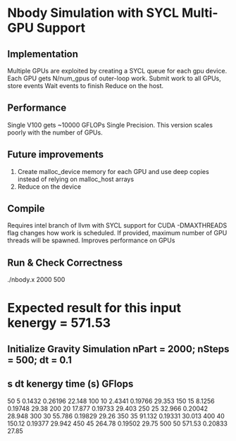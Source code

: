 # Nbody Simulation with SYCL Multi-GPU Support

## Implementation
Multiple GPUs are exploited by creating a SYCL queue for each gpu device.
Each GPU gets N/num_gpus of outer-loop work. 
Submit work to all GPUs, store events
Wait events to finish
Reduce on the host. 

## Performance
Single V100 gets ~10000 GFLOPs Single Precision. This version scales poorly with the number of GPUs.

## Future improvements
1. Create malloc_device memory for each GPU and use deep copies instead of relying on malloc_host arrays
2. Reduce on the device

## Compile
Requires intel branch of llvm with SYCL support for CUDA
 -DMAXTHREADS flag changes how work is scheduled. If provided, maximum number of GPU threads will be spawned. Improves performance on GPUs

## Run & Check Correctness
./nbody.x 2000 500

Expected result for this input kenergy = 571.53
===============================
 Initialize Gravity Simulation
 nPart = 2000; nSteps = 500; dt = 0.1
 ------------------------------------------------
 s       dt      kenergy     time (s)    GFlops
 ------------------------------------------------
 50      5       0.1432      0.26196     22.148
 100     10      2.4341      0.19766     29.353
 150     15      8.1256      0.19748     29.38
 200     20      17.877      0.19733     29.403
 250     25      32.966      0.20042     28.948
 300     30      55.786      0.19829     29.26
 350     35      91.132      0.19331     30.013
 400     40      150.12      0.19377     29.942
 450     45      264.78      0.19502     29.75
 500     50      571.53      0.20833     27.85

